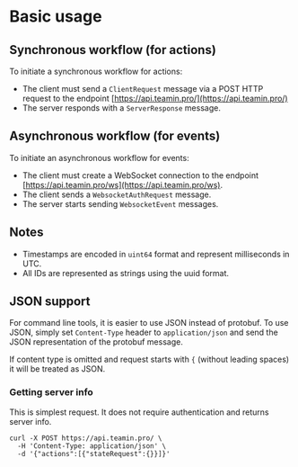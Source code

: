 # Basic usage

## Synchronous workflow (for actions)
To initiate a synchronous workflow for actions:

 * The client must send a `ClientRequest` message via a POST HTTP request to the endpoint [https://api.teamin.pro/](https://api.teamin.pro/)
 * The server responds with a `ServerResponse` message.

## Asynchronous workflow (for events)
To initiate an asynchronous workflow for events:

 * The client must create a WebSocket connection to the endpoint [https://api.teamin.pro/ws](https://api.teamin.pro/ws).
 * The client sends a `WebsocketAuthRequest` message.
 * The server starts sending `WebsocketEvent` messages.

## Notes
 * Timestamps are encoded in `uint64` format and represent milliseconds in UTC.
 * All IDs are represented as strings using the uuid format.

## JSON support
For command line tools, it is easier to use JSON instead of protobuf. To use JSON, simply set `Content-Type`
header to `application/json` and send the JSON representation of the protobuf message.

If content type is omitted and request starts with `{` (without leading spaces) it will be treated as JSON.

### Getting server info
This is simplest request. It does not require authentication and returns server info.

```shell
curl -X POST https://api.teamin.pro/ \
  -H 'Content-Type: application/json' \
  -d '{"actions":[{"stateRequest":{}}]}'
```
